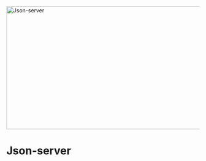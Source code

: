 <img src="https://socialify.git.ci/alungilembuthuma/Json-server/image?language=1&owner=1&name=1&stargazers=1&theme=Light" alt="Json-server" width="640" height="320" />
<h1>Json-server</h1>
